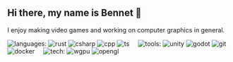 ## Hi there, my name is Bennet 👋

<!--
**bennetde/bennetde** is a ✨ _special_ ✨ repository because its `README.md` (this file) appears on your GitHub profile.

Here are some ideas to get you started:

- 🔭 I’m currently working on ...
- 🌱 I’m currently learning ...
- 👯 I’m looking to collaborate on ...
- 🤔 I’m looking for help with ...
- 💬 Ask me about ...
- 📫 How to reach me: ...
- 😄 Pronouns: ...
- ⚡ Fun fact: ...
-->

I enjoy making video games and working on computer graphics in general.

![languages:](https://img.shields.io/badge/languages:-222222?style=flat-square)
![rust](https://img.shields.io/badge/Rust-e63d1e?style=flat-square&logo=Rust)
![csharp](https://img.shields.io/badge/C%23-9B4993?style=flat-square&logo=sharp&logoColor=ffffff)
![cpp](https://img.shields.io/badge/C%2B%2B-00599C?style=flat-square&logo=C%2B%2B&logoColor=ffffff)
![ts](https://img.shields.io/badge/TypeScript-3178C6?style=flat-square&logo=TypeScript&logoColor=ffffff)
&nbsp;&nbsp;&nbsp;
![tools:](https://img.shields.io/badge/tools:-222222?style=flat-square)
![unity](https://img.shields.io/badge/Unity-222222?style=flat-square&logo=Unity&logoColor=ffffff)
![godot](https://img.shields.io/badge/Godot-478CBF?style=flat-square&logo=Godot%20Engine&logoColor=ffffff)
![git](https://img.shields.io/badge/Git-F05032?style=flat-square&logo=Git&logoColor=ffffff)
![docker](https://img.shields.io/badge/Docker-2496ED?style=flat-square&logo=Docker&logoColor=ffffff)
&nbsp;&nbsp;&nbsp;
![tech:](https://img.shields.io/badge/tech:-222222?style=flat-square)
![wgpu](https://img.shields.io/badge/WebGPU-005A9C?style=flat-square&logo=webgpu)
![opengl](https://img.shields.io/badge/OpenGL-5586A4?logo=opengl&logoColor=ffffff)
